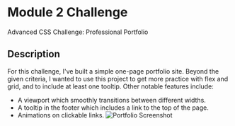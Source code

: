 # Module 2 Challenge
Advanced CSS Challenge: Professional Portfolio

## Description
For this challenge, I've built a simple one-page portfolio site. Beyond the given criteria, I wanted to use this project to get more practice with flex and grid, and to include at least one tooltip. Other notable features include: 
- A viewport which smoothly transitions between different widths.
- A tooltip in the footer which includes a link to the top of the page.
- Animations on clickable links.
![Portfolio Screenshot](https://github.com/samelimill/prim-ranger-portfolio/assets/139184509/680a8236-7941-4397-9e35-162578d47b29)
